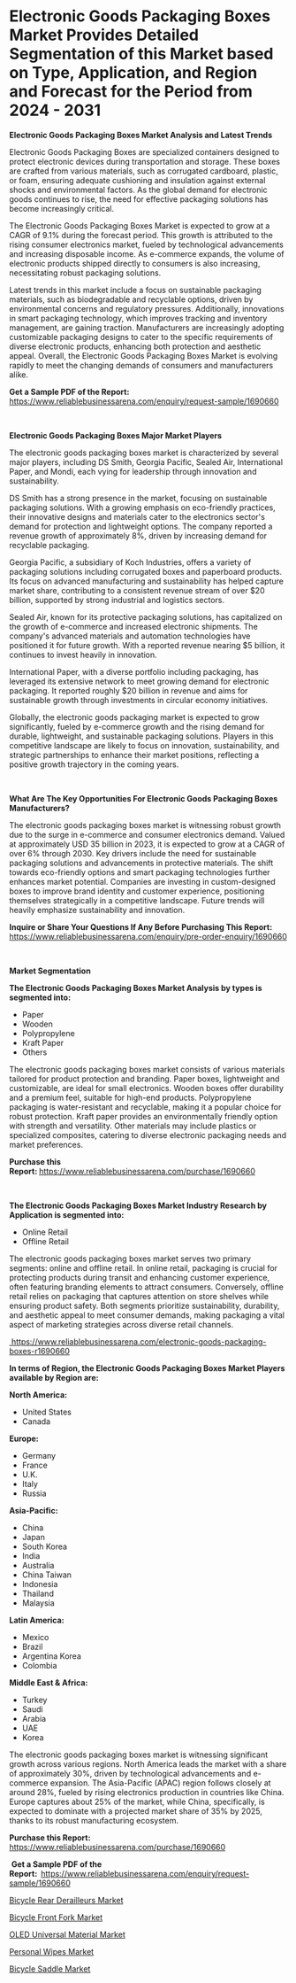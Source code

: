 <p><h1>Electronic Goods Packaging Boxes Market Provides Detailed Segmentation of this Market based on Type, Application, and Region and Forecast for the Period from 2024 - 2031</h1></p><p><strong>Electronic Goods Packaging Boxes Market Analysis and Latest Trends</strong></p>
<p><p>Electronic Goods Packaging Boxes are specialized containers designed to protect electronic devices during transportation and storage. These boxes are crafted from various materials, such as corrugated cardboard, plastic, or foam, ensuring adequate cushioning and insulation against external shocks and environmental factors. As the global demand for electronic goods continues to rise, the need for effective packaging solutions has become increasingly critical.</p><p>The Electronic Goods Packaging Boxes Market is expected to grow at a CAGR of 9.1% during the forecast period. This growth is attributed to the rising consumer electronics market, fueled by technological advancements and increasing disposable income. As e-commerce expands, the volume of electronic products shipped directly to consumers is also increasing, necessitating robust packaging solutions.</p><p>Latest trends in this market include a focus on sustainable packaging materials, such as biodegradable and recyclable options, driven by environmental concerns and regulatory pressures. Additionally, innovations in smart packaging technology, which improves tracking and inventory management, are gaining traction. Manufacturers are increasingly adopting customizable packaging designs to cater to the specific requirements of diverse electronic products, enhancing both protection and aesthetic appeal. Overall, the Electronic Goods Packaging Boxes Market is evolving rapidly to meet the changing demands of consumers and manufacturers alike.</p></p>
<p><strong>Get a Sample PDF of the Report:&nbsp;</strong> <a href="https://www.reliablebusinessarena.com/enquiry/request-sample/1690660?utm_campaign=1551&utm_medium=2&utm_source=Github&utm_content=ia&utm_term=17102024&utm_id=electronic-goods-packaging-boxes">https://www.reliablebusinessarena.com/enquiry/request-sample/1690660</a></p>
<p>&nbsp;</p>
<p><strong>Electronic Goods Packaging Boxes Major Market Players</strong></p>
<p><p>The electronic goods packaging boxes market is characterized by several major players, including DS Smith, Georgia Pacific, Sealed Air, International Paper, and Mondi, each vying for leadership through innovation and sustainability.</p><p>DS Smith has a strong presence in the market, focusing on sustainable packaging solutions. With a growing emphasis on eco-friendly practices, their innovative designs and materials cater to the electronics sector's demand for protection and lightweight options. The company reported a revenue growth of approximately 8%, driven by increasing demand for recyclable packaging.</p><p>Georgia Pacific, a subsidiary of Koch Industries, offers a variety of packaging solutions including corrugated boxes and paperboard products. Its focus on advanced manufacturing and sustainability has helped capture market share, contributing to a consistent revenue stream of over $20 billion, supported by strong industrial and logistics sectors.</p><p>Sealed Air, known for its protective packaging solutions, has capitalized on the growth of e-commerce and increased electronic shipments. The company's advanced materials and automation technologies have positioned it for future growth. With a reported revenue nearing $5 billion, it continues to invest heavily in innovation.</p><p>International Paper, with a diverse portfolio including packaging, has leveraged its extensive network to meet growing demand for electronic packaging. It reported roughly $20 billion in revenue and aims for sustainable growth through investments in circular economy initiatives.</p><p>Globally, the electronic goods packaging market is expected to grow significantly, fueled by e-commerce growth and the rising demand for durable, lightweight, and sustainable packaging solutions. Players in this competitive landscape are likely to focus on innovation, sustainability, and strategic partnerships to enhance their market positions, reflecting a positive growth trajectory in the coming years.</p></p>
<p>&nbsp;</p>
<p><strong>What Are The Key Opportunities For Electronic Goods Packaging Boxes Manufacturers?</strong></p>
<p><p>The electronic goods packaging boxes market is witnessing robust growth due to the surge in e-commerce and consumer electronics demand. Valued at approximately USD 35 billion in 2023, it is expected to grow at a CAGR of over 6% through 2030. Key drivers include the need for sustainable packaging solutions and advancements in protective materials. The shift towards eco-friendly options and smart packaging technologies further enhances market potential. Companies are investing in custom-designed boxes to improve brand identity and customer experience, positioning themselves strategically in a competitive landscape. Future trends will heavily emphasize sustainability and innovation.</p></p>
<p><strong>Inquire or Share Your Questions If Any Before Purchasing This Report:</strong> <a href="https://www.reliablebusinessarena.com/enquiry/pre-order-enquiry/1690660?utm_campaign=1551&utm_medium=2&utm_source=Github&utm_content=ia&utm_term=17102024&utm_id=electronic-goods-packaging-boxes">https://www.reliablebusinessarena.com/enquiry/pre-order-enquiry/1690660</a></p>
<p>&nbsp;</p>
<p><strong>Market Segmentation</strong></p>
<p><strong>The Electronic Goods Packaging Boxes Market Analysis by types is segmented into:</strong></p>
<p><ul><li>Paper</li><li>Wooden</li><li>Polypropylene</li><li>Kraft Paper</li><li>Others</li></ul></p>
<p><p>The electronic goods packaging boxes market consists of various materials tailored for product protection and branding. Paper boxes, lightweight and customizable, are ideal for small electronics. Wooden boxes offer durability and a premium feel, suitable for high-end products. Polypropylene packaging is water-resistant and recyclable, making it a popular choice for robust protection. Kraft paper provides an environmentally friendly option with strength and versatility. Other materials may include plastics or specialized composites, catering to diverse electronic packaging needs and market preferences.</p></p>
<p><strong>Purchase this Report:&nbsp;</strong><a href="https://www.reliablebusinessarena.com/purchase/1690660?utm_campaign=1551&utm_medium=2&utm_source=Github&utm_content=ia&utm_term=17102024&utm_id=electronic-goods-packaging-boxes">https://www.reliablebusinessarena.com/purchase/1690660</a></p>
<p>&nbsp;</p>
<p><strong>The Electronic Goods Packaging Boxes Market Industry Research by Application is segmented into:</strong></p>
<p><ul><li>Online Retail</li><li>Offline Retail</li></ul></p>
<p><p>The electronic goods packaging boxes market serves two primary segments: online and offline retail. In online retail, packaging is crucial for protecting products during transit and enhancing customer experience, often featuring branding elements to attract consumers. Conversely, offline retail relies on packaging that captures attention on store shelves while ensuring product safety. Both segments prioritize sustainability, durability, and aesthetic appeal to meet consumer demands, making packaging a vital aspect of marketing strategies across diverse retail channels.</p></p>
<p><a href="https://www.reliablebusinessarena.com/electronic-goods-packaging-boxes-r1690660?utm_campaign=1551&utm_medium=2&utm_source=Github&utm_content=ia&utm_term=17102024&utm_id=electronic-goods-packaging-boxes">&nbsp;https://www.reliablebusinessarena.com/electronic-goods-packaging-boxes-r1690660</a></p>
<p><strong>In terms of Region, the Electronic Goods Packaging Boxes Market Players available by Region are:</strong></p>
<p>
    <p> <strong> North America: </strong>
        <ul>
            <li>United States</li>
            <li>Canada</li>
        </ul>
        </p> 
    <p> <strong> Europe: </strong>
        <ul>
            <li>Germany</li>
            <li>France</li>
            <li>U.K.</li>
            <li>Italy</li>
            <li>Russia</li>
        </ul>
        </p> 
    <p> <strong> Asia-Pacific: </strong>
        <ul>
            <li>China</li>
            <li>Japan</li>
            <li>South Korea</li>
            <li>India</li>
            <li>Australia</li>
            <li>China Taiwan</li>
            <li>Indonesia</li>
            <li>Thailand</li>
            <li>Malaysia</li>
        </ul>
        </p> 
    <p> <strong> Latin America: </strong>
        <ul>
            <li>Mexico</li>
            <li>Brazil</li>
            <li>Argentina Korea</li>
            <li>Colombia</li>
        </ul>
        </p> 
    <p> <strong> Middle East & Africa: </strong>
        <ul>
            <li>Turkey</li>
            <li>Saudi</li>
            <li>Arabia</li>
            <li>UAE</li>
            <li>Korea</li>
        </ul>
    </p>
    </p>
<p><p>The electronic goods packaging boxes market is witnessing significant growth across various regions. North America leads the market with a share of approximately 30%, driven by technological advancements and e-commerce expansion. The Asia-Pacific (APAC) region follows closely at around 28%, fueled by rising electronics production in countries like China. Europe captures about 25% of the market, while China, specifically, is expected to dominate with a projected market share of 35% by 2025, thanks to its robust manufacturing ecosystem.</p></p>
<p><strong>Purchase this Report: </strong><a href="https://www.reliablebusinessarena.com/purchase/1690660?utm_campaign=1551&utm_medium=2&utm_source=Github&utm_content=ia&utm_term=17102024&utm_id=electronic-goods-packaging-boxes">https://www.reliablebusinessarena.com/purchase/1690660</a></p>
<p>&nbsp;<strong>Get a Sample PDF of the Report:&nbsp;&nbsp;</strong><a href="https://www.reliablebusinessarena.com/enquiry/request-sample/1690660?utm_campaign=1551&utm_medium=2&utm_source=Github&utm_content=ia&utm_term=17102024&utm_id=electronic-goods-packaging-boxes">https://www.reliablebusinessarena.com/enquiry/request-sample/1690660</a></p>
<p><strong></strong></p>
<p><p><a href="https://www.linkedin.com/pulse/emerging-trends-bicycle-rear-derailleurs-market-detailed-83wof?utm_campaign=1551&utm_medium=2&utm_source=Github&utm_content=ia&utm_term=17102024&utm_id=electronic-goods-packaging-boxes">Bicycle Rear Derailleurs Market</a></p><p><a href="https://www.linkedin.com/pulse/bicycle-front-fork-landscape-product-spectrum-market-trajectories-m9bxc?utm_campaign=1551&utm_medium=2&utm_source=Github&utm_content=ia&utm_term=17102024&utm_id=electronic-goods-packaging-boxes">Bicycle Front Fork Market</a></p><p><a href="https://github.com/JakirUddin511/Market-Research-Report-List-1/blob/main/oled-universal-material-market.md?utm_campaign=1551&utm_medium=2&utm_source=Github&utm_content=ia&utm_term=17102024&utm_id=electronic-goods-packaging-boxes">OLED Universal Material Market</a></p><p><a href="https://www.linkedin.com/pulse/pulse-personal-wipes-rhythms-change-market-resonance-2024-2031-yyghc?utm_campaign=1551&utm_medium=2&utm_source=Github&utm_content=ia&utm_term=17102024&utm_id=electronic-goods-packaging-boxes">Personal Wipes Market</a></p><p><a href="https://www.linkedin.com/pulse/navigating-global-bicycle-saddle-market-from-trends-strategy-lhnuf?utm_campaign=1551&utm_medium=2&utm_source=Github&utm_content=ia&utm_term=17102024&utm_id=electronic-goods-packaging-boxes">Bicycle Saddle Market</a></p></p>